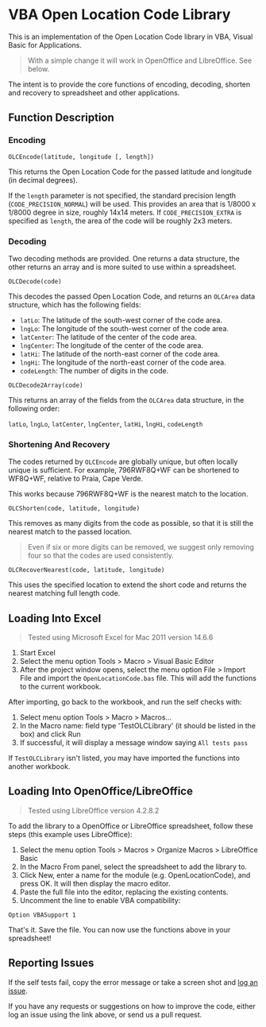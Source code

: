 
# VBA Open Location Code Library

This is an implementation of the Open Location Code library in VBA, Visual Basic
for Applications.

> With a simple change it will work in OpenOffice and LibreOffice. See below.

The intent is to provide the core functions of encoding, decoding, shorten and
recovery to spreadsheet and other applications.

## Function Description

### Encoding

```
OLCEncode(latitude, longitude [, length])
```

This returns the Open Location Code for the passed latitude and longitude (in
decimal degrees).

If the `length` parameter is not specified, the standard
precision length (`CODE_PRECISION_NORMAL`) will be used. This provides an area
that is 1/8000 x 1/8000 degree in size, roughly 14x14 meters. If
`CODE_PRECISION_EXTRA` is specified as `length`, the area of the code will be
roughly 2x3 meters.

### Decoding

Two decoding methods are provided. One returns a data structure, the other
returns an array and is more suited to use within a spreadsheet.

```
OLCDecode(code)
```

This decodes the passed Open Location Code, and returns an `OLCArea` data
structure, which has the following fields:

* `latLo`: The latitude of the south-west corner of the code area.
* `lngLo`: The longitude of the south-west corner of the code area.
* `latCenter`: The latitude of the center of the code area.
* `lngCenter`: The longitude of the center of the code area.
* `latHi`: The latitude of the north-east corner of the code area.
* `lngHi`: The longitude of the north-east corner of the code area.
* `codeLength`: The number of digits in the code.

```
OLCDecode2Array(code)
```

This returns an array of the fields from the `OLCArea` data structure, in the
following order:

`latLo`, `lngLo`, `latCenter`, `lngCenter`, `latHi`, `lngHi`, `codeLength`

### Shortening And Recovery

The codes returned by `OLCEncode` are globally unique, but often locally unique
is sufficient. For example, 796RWF8Q+WF can be shortened to WF8Q+WF, relative
to Praia, Cape Verde.

This works because 796RWF8Q+WF is the nearest match to the location.

```
OLCShorten(code, latitude, longitude)
```

This removes as many digits from the code as possible, so that it is still the
nearest match to the passed location.

> Even if six or more digits can be removed, we suggest only removing four so
that the codes are used consistently.

```
OLCRecoverNearest(code, latitude, longitude)
```

This uses the specified location to extend the short code and returns the
nearest matching full length code.

## Loading Into Excel

> Tested using Microsoft Excel for Mac 2011 version 14.6.6

1. Start Excel
2. Select the menu option Tools > Macro > Visual Basic Editor
3. After the project window opens, select the menu option File > Import File
and import the `OpenLocationCode.bas` file. This will add the functions to the
current workbook.

After importing, go back to the workbook, and run the self checks with:

1. Select menu option Tools > Macro > Macros...
2. In the Macro name: field type 'TestOLCLibrary' (it should be listed in the
box) and click Run
3. If successful, it will display a message window saying `All tests pass`

If `TestOLCLibrary` isn't listed, you may have imported the functions into
another workbook.

## Loading Into OpenOffice/LibreOffice

> Tested using LibreOffice version 4.2.8.2

To add the library to a OpenOffice or LibreOffice spreadsheet, follow these
steps (this example uses LibreOffice):

1. Select the menu option Tools > Macros > Organize Macros > LibreOffice Basic
2. In the Macro From panel, select the spreadsheet to add the library to.
3. Click New, enter a name for the module (e.g. OpenLocationCode), and press
OK. It will then display the macro editor.
4. Paste the full file into the editor, replacing the existing contents.
5. Uncomment the line to enable VBA compatibility:
```
Option VBASupport 1
```
That's it. Save the file. You can now use the functions above in your
spreadsheet!

## Reporting Issues

If the self tests fail, copy the error message or take a
screen shot and [log an issue](https://github.com/google/open-location-code/issues/new?labels=visualbasic&assignee=drinckes).

If you have any requests or suggestions on how to improve the code, either
log an issue using the link above, or send us a pull request.
